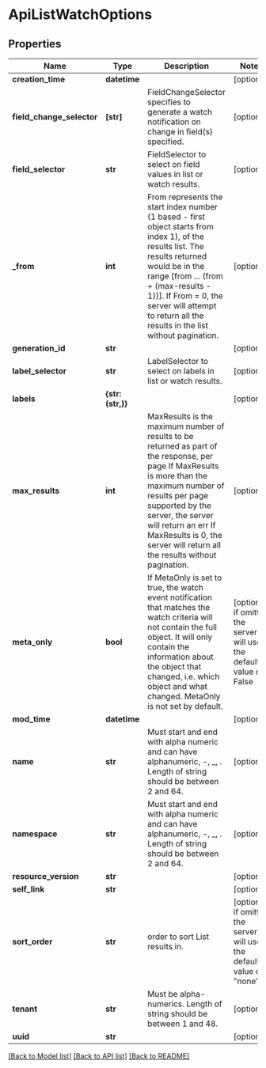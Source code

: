 # ApiListWatchOptions

## Properties
Name | Type | Description | Notes
------------ | ------------- | ------------- | -------------
**creation_time** | **datetime** |  | [optional] 
**field_change_selector** | **[str]** | FieldChangeSelector specifies to generate a watch notification on change in field(s) specified. | [optional] 
**field_selector** | **str** | FieldSelector to select on field values in list or watch results. | [optional] 
**_from** | **int** | From represents the start index number (1 based - first object starts from index 1), of the results list. The results returned would be in the range [from ... (from + (max-results - 1))]. If From &#x3D; 0, the server will attempt to return all the results in the list without pagination. | [optional] 
**generation_id** | **str** |  | [optional] 
**label_selector** | **str** | LabelSelector to select on labels in list or watch results. | [optional] 
**labels** | **{str: (str,)}** |  | [optional] 
**max_results** | **int** | MaxResults is the maximum number of results to be returned as part of the response, per page If MaxResults is more than the maximum number of results per page supported by the server, the server will return an err If MaxResults is 0, the server will return all the results without pagination. | [optional] 
**meta_only** | **bool** | If MetaOnly is set to true, the watch event notification that matches the watch criteria will not contain the full object. It will only contain the information about the object that changed, i.e. which object and what changed. MetaOnly is not set by default. | [optional]  if omitted the server will use the default value of False
**mod_time** | **datetime** |  | [optional] 
**name** | **str** | Must start and end with alpha numeric and can have alphanumeric, -, _, . Length of string should be between 2 and 64. | [optional] 
**namespace** | **str** | Must start and end with alpha numeric and can have alphanumeric, -, _, . Length of string should be between 2 and 64. | [optional] 
**resource_version** | **str** |  | [optional] 
**self_link** | **str** |  | [optional] 
**sort_order** | **str** | order to sort List results in. | [optional]  if omitted the server will use the default value of "none"
**tenant** | **str** | Must be alpha-numerics. Length of string should be between 1 and 48. | [optional] 
**uuid** | **str** |  | [optional] 

[[Back to Model list]](../README.md#documentation-for-models) [[Back to API list]](../README.md#documentation-for-api-endpoints) [[Back to README]](../README.md)


